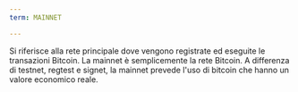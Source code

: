 ```yaml
---
term: MAINNET

---
```

Si riferisce alla rete principale dove vengono registrate ed eseguite le transazioni Bitcoin. La mainnet è semplicemente la rete Bitcoin. A differenza di testnet, regtest e signet, la mainnet prevede l'uso di bitcoin che hanno un valore economico reale.